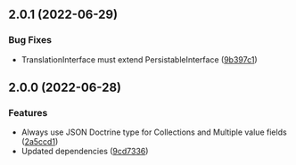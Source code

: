 ## 2.0.1 (2022-06-29)

### Bug Fixes

* TranslationInterface must extend PersistableInterface ([9b397c1](https://github.com/roadiz/models/commit/9b397c1870706bfdc75758c45ee19c854a5a7726))

## 2.0.0 (2022-06-28)

### Features

* Always use JSON Doctrine type for Collections and Multiple value fields ([2a5ccd1](https://github.com/roadiz/models/commit/2a5ccd1d4d218efaa8ea22b0debdc9f72cd2246e))
* Updated dependencies ([9cd7336](https://github.com/roadiz/models/commit/9cd7336c622490d1fa25225a19334d6d14d142aa))

